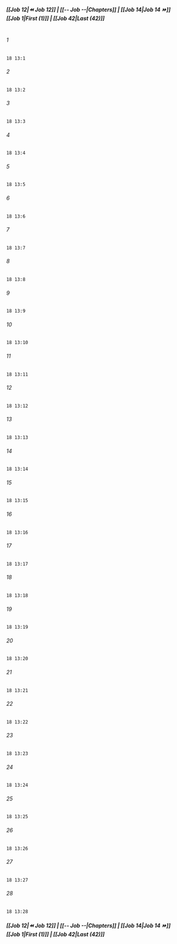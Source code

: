 
##### **[[Job 12|⏪ Job 12]] | [[-- Job --|Chapters]] | [[Job 14|Job 14 ⏩]]**<br>**[[Job 1|First (1)]] | [[Job 42|Last (42)]]**<br><br>

###### 1
``` verse
18 13:1
```
###### 2
``` verse
18 13:2
```
###### 3
``` verse
18 13:3
```
###### 4
``` verse
18 13:4
```
###### 5
``` verse
18 13:5
```
###### 6
``` verse
18 13:6
```
###### 7
``` verse
18 13:7
```
###### 8
``` verse
18 13:8
```
###### 9
``` verse
18 13:9
```
###### 10
``` verse
18 13:10
```
###### 11
``` verse
18 13:11
```
###### 12
``` verse
18 13:12
```
###### 13
``` verse
18 13:13
```
###### 14
``` verse
18 13:14
```
###### 15
``` verse
18 13:15
```
###### 16
``` verse
18 13:16
```
###### 17
``` verse
18 13:17
```
###### 18
``` verse
18 13:18
```
###### 19
``` verse
18 13:19
```
###### 20
``` verse
18 13:20
```
###### 21
``` verse
18 13:21
```
###### 22
``` verse
18 13:22
```
###### 23
``` verse
18 13:23
```
###### 24
``` verse
18 13:24
```
###### 25
``` verse
18 13:25
```
###### 26
``` verse
18 13:26
```
###### 27
``` verse
18 13:27
```
###### 28
``` verse
18 13:28
```

##### **[[Job 12|⏪ Job 12]] | [[-- Job --|Chapters]] | [[Job 14|Job 14 ⏩]]**<br>**[[Job 1|First (1)]] | [[Job 42|Last (42)]]**
